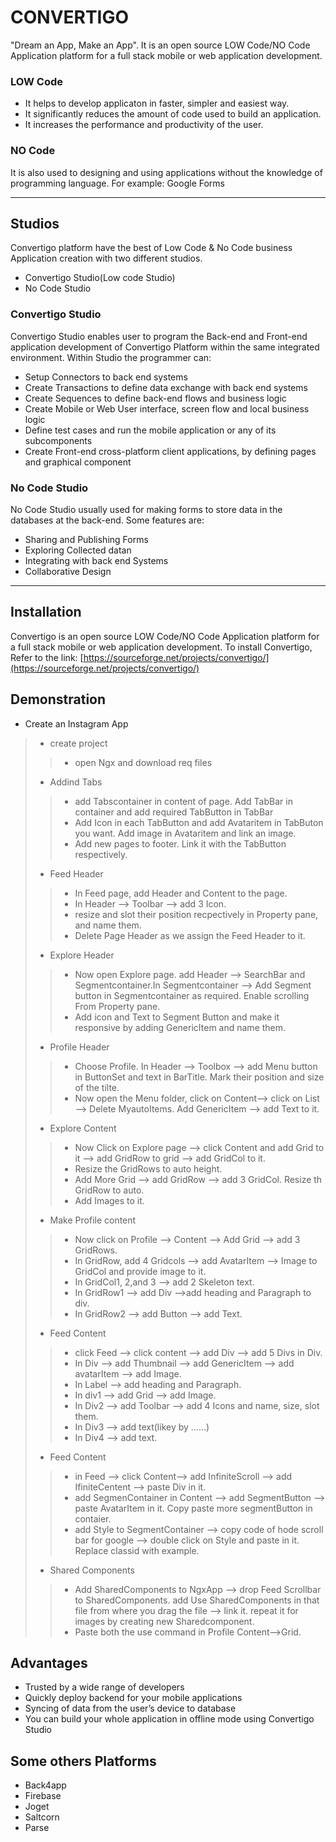 # CONVERTIGO
"Dream an App, Make an App". It is an open source LOW Code/NO Code Application platform for a full stack mobile or web application development.
### LOW Code
- It helps to develop applicaton in faster, simpler and easiest way.
- It significantly reduces the amount of code used to build an application.
- It increases the performance and productivity of the user.
### NO Code
 It is also used to designing and using applications without the knowledge of programming language.
 For example: Google Forms
 
---
## Studios
Convertigo platform have the best of Low Code & No Code business Application creation with two different studios.
- Convertigo Studio(Low code Studio)
- No Code Studio
### Convertigo Studio
Convertigo Studio enables user to program the Back-end and Front-end application development 
of Convertigo Platform within the same integrated environment. Within Studio the programmer can:
- Setup Connectors to back end systems
- Create Transactions to define data exchange with back end systems
- Create Sequences to define back-end flows and business logic
- Create Mobile or Web User interface, screen flow and local business logic
- Define test cases and run the mobile application or any of its subcomponents
- Create Front-end cross-platform client applications, by defining pages and graphical component
### No Code Studio
No Code Studio usually used for making forms to store data in the databases at the back-end.
Some features are:
- Sharing and Publishing Forms
- Exploring Collected datan
- Integrating with back end Systems
- Collaborative Design

---
## Installation
Convertigo is an open source LOW Code/NO Code Application platform for a full stack mobile or web application development.
To install Convertigo,
Refer to the link:
[https://sourceforge.net/projects/convertigo/](https://sourceforge.net/projects/convertigo/)
 
 
 ## Demonstration
 - Create an Instagram App
 >- create project 
 >>- open Ngx and download req files
 >- Addind Tabs
 >>- add Tabscontainer in content of page. Add TabBar in container and add required TabButton in TabBar 
 >>- Add Icon in each TabButton and add Avataritem in TabButon you want. Add image in Avataritem and link an image.
 >>- Add new pages to footer. Link it with the TabButton respectively.
 >- Feed Header
 >>- In Feed page, add Header and Content to the page.
 >>- In Header --> Toolbar --> add 3 Icon. 
 >>- resize and slot their position recpectively in Property pane, and name them.
 >>- Delete Page Header as we assign the Feed Header to it.
 >- Explore Header
 >>- Now open Explore page. add Header --> SearchBar and Segmentcontainer.In Segmentcontainer --> Add Segment button in Segmentcontainer as required. Enable scrolling From Property pane.
 >>- Add icon and Text to Segment Button and make it responsive by adding GenericItem and name them.
 >- Profile Header
 >>- Choose Profile. In Header --> Toolbox --> add Menu button in ButtonSet and text in BarTitle. Mark their position and size of the tilte.
 >> - Now open the Menu folder, click on Content--> click on List --> Delete MyautoItems. Add GenericItem --> add Text to it.
 >- Explore Content
 >>- Now Click on Explore page --> click Content and add Grid to it --> add GridRow to grid --> add GridCol to it.
 >>- Resize the GridRows to auto height.
 >>- Add More Grid --> add GridRow --> add 3 GridCol. Resize th GridRow to auto.
 >>- Add Images to it.
 >- Make Profile content
 >>- Now click on Profile --> Content --> Add Grid --> add 3 GridRows.
 >>- In GridRow, add 4 Gridcols --> add AvatarItem --> Image to GridCol and provide image to it.
 >>- In GridCol1, 2,and 3 --> add 2 Skeleton text.
 >>- In GridRow1 --> add Div -->add heading and Paragraph to div.
 >>- In GridRow2 --> add Button --> add Text.
 >- Feed Content
 >>- click Feed --> click content --> add Div --> add 5 Divs in Div.
 >>- In Div --> add Thumbnail --> add GenericItem --> add avatarItem --> add Image.
 >>- In Label --> add heading and Paragraph.
 >>- In div1 --> add Grid --> add Image.
 >>- In Div2 --> add Toolbar --> add 4 Icons and name, size, slot them.
 >>- In Div3 --> add text(likey by ......)
 >>- In Div4 --> add text.
 >- Feed Content
 >>- in Feed --> click Content--> add InfiniteScroll --> add IfiniteCentent --> paste Div in it.
 >>- add SegmenContainer in Content --> add SegmentButton --> paste AvatarItem in it. Copy paste more segmentButton in contaier.
 >>- add Style to SegmentContainer --> copy code of hode scroll bar for google --> double click on Style and paste in it. Replace classid with example.
 >- Shared Components
 >>- Add SharedComponents to NgxApp --> drop Feed Scrollbar to SharedComponents. add Use SharedComponents in that file from where you drag the file --> link it. repeat it for images by creating new Sharedcomponent.
 >>- Paste both the use command in Profile Content-->Grid.
## Advantages
- Trusted by a wide range of developers
- Quickly deploy backend for your mobile applications
- Syncing of data from the user’s device to database
- You can build your whole application in offline mode using Convertigo Studio

 ## Some others Platforms
- Back4app
- Firebase
- Joget
- Saltcorn
- Parse
